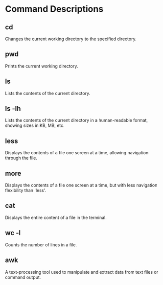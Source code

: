 # Command Descriptions

## cd
Changes the current working directory to the specified directory.

## pwd
Prints the current working directory.

## ls
Lists the contents of the current directory.

## ls -lh
Lists the contents of the current directory in a human-readable format, showing sizes in KB, MB, etc.

## less
Displays the contents of a file one screen at a time, allowing navigation through the file.

## more
Displays the contents of a file one screen at a time, but with less navigation flexibility than 'less'.

## cat
Displays the entire content of a file in the terminal.

## wc -l
Counts the number of lines in a file.

## awk
A text-processing tool used to manipulate and extract data from text files or command output.
